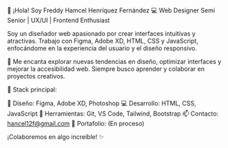 👋 ¡Hola! Soy Freddy Hamcel Henríquez Fernández
💻 Web Designer Semi Senior | UX/UI | Frontend Enthusiast

Soy un diseñador web apasionado por crear interfaces intuitivas y atractivas. Trabajo con Figma, Adobe XD, HTML, CSS y JavaScript, enfocándome en la experiencia del usuario y el diseño responsivo.

🚀 Me encanta explorar nuevas tendencias en diseño, optimizar interfaces y mejorar la accesibilidad web. Siempre busco aprender y colaborar en proyectos creativos.

📌 Stack principal:

🎨 Diseño: Figma, Adobe XD, Photoshop
💻 Desarrollo: HTML, CSS, JavaScript
🔧 Herramientas: Git, VS Code, Tailwind, Bootstrap
📫 Contacto: hancel12f@gmail.com
🚀 Portafolio: (En proceso)

¡Colaboremos en algo increíble! ✨
